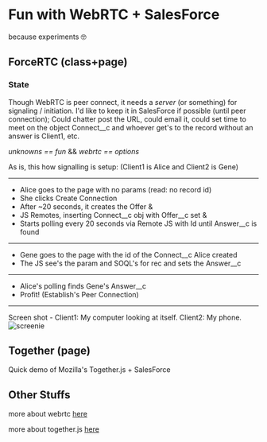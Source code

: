 # Fun with WebRTC + SalesForce

because experiments 🤓

## ForceRTC (class+page)

### State

Though WebRTC is peer connect, it needs a _server_ (or something) for signaling / initiation. I'd like to keep it in SalesForce if possible (until peer connection); Could chatter post the URL, could email it, could set time to meet on the object Connect__c and whoever get's to the record without an answer is Client1, etc. 

_unknowns == fun_ && _webrtc == options_

As is, this how signalling is setup: (Client1 is Alice and Client2 is Gene)

----

* Alice goes to the page with no params (read: no record id)
* She clicks Create Connection
* After ~20 seconds, it creates the Offer &
* JS Remotes, inserting Connect__c obj with Offer__c set &
* Starts polling every 20 seconds via Remote JS with Id until Answer__c is found

----

* Gene goes to the page with the id of the Connect__c Alice created
* The JS see's the param and SOQL's for rec and sets the Answer__c

----

* Alice's polling finds Gene's Answer__c
* Profit! (Establish's Peer Connection)

----
Screen shot - Client1: My computer looking at itself. Client2: My phone.
![screenie](https://i.imgur.com/XeWj5q8.png)

## Together (page)

Quick demo of Mozilla's Together.js + SalesForce

## Other Stuffs

more about webrtc [here](https://webrtc.github.io/samples/)

more about together.js [here](https://togetherjs.com/)